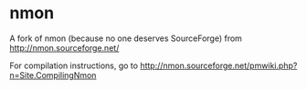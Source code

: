 # nmon
A fork of nmon (because no one deserves SourceForge) from http://nmon.sourceforge.net/

For compilation instructions, go to http://nmon.sourceforge.net/pmwiki.php?n=Site.CompilingNmon

